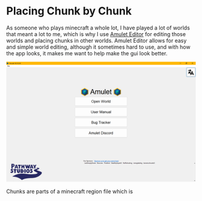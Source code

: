 # Placing Chunk by Chunk

As someone who plays minecraft a whole lot, I have played a lot of worlds that meant a lot to me, which is why I use [Amulet Editor](https://www.amuletmc.com/) for editing those worlds and placing chunks in other worlds. Amulet Editor allows for easy and simple world editing, although it sometimes hard to use, and with how the app looks, it makes me want to help make the gui look better.

![Amulet Main menu](121904.png)

Chunks are parts of a minecraft region file which is
